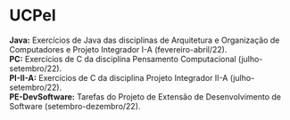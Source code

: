<h1>UCPel</h1>
<b>Java:</b> Exercícios de Java das disciplinas de Arquitetura e Organização de Computadores e Projeto Integrador I-A (fevereiro-abril/22).</br>
<b>PC:</b> Exercícios de C da disciplina Pensamento Computacional (julho-setembro/22).</br>
<b>PI-II-A:</b> Exercícios de C da disciplina Projeto Integrador II-A (julho-setembro/22).</br>
<b>PE-DevSoftware:</b> Tarefas do Projeto de Extensão de Desenvolvimento de Software (setembro-dezembro/22).</br>